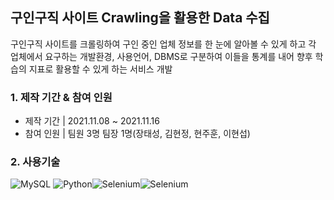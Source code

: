 ## 구인구직 사이트 Crawling을 활용한 Data 수집 
구인구직 사이트를 크롤링하여 구인 중인 업체 정보를 한 눈에 알아볼 수 있게 하고 
각 업체에서 요구하는 개발환경, 사용언어, DBMS로 구분하여 이들을 통계를 내어
향후 학습의 지표로 활용할 수 있게 하는 서비스 개발 


### 1. 제작 기간 & 참여 인원 
- 제작 기간 | 2021.11.08 ~ 2021.11.16 
- 참여 인원 | 팀원 3명 팀장 1명(장태성, 김현정, 현주훈, 이현섭)


### 2. 사용기술 
<img alt="MySQL" src ="https://img.shields.io/badge/MySQL-4479A1.svg?&style=for-the-badge&logo=MySQL&logoColor=white"/> <img alt="Python" src ="https://img.shields.io/badge/Python-3776AB.svg?&style=for-the-badge&logo=Python&logoColor=white"/><img alt="Selenium" src ="https://img.shields.io/badge/Selenium-43B02A.svg?&style=for-the-badge&logo=Selenium&logoColor=white"/><img alt="Selenium" src ="https://img.shields.io/badge/Selenium-43B02A.svg?&style=for-the-badge&logo=Selenium&logoColor=white"/>


